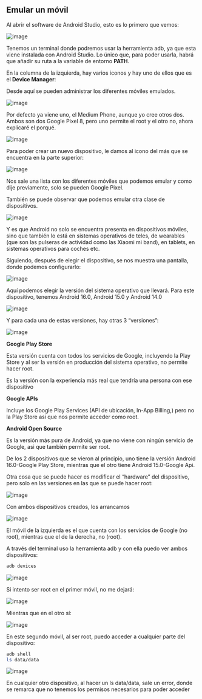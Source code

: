 ## Emular un móvil 

Al abrir el software de Android Studio, esto es lo primero que vemos:

![image](https://github.com/user-attachments/assets/d1349f42-9e90-4982-9850-511540b5d2e9)

Tenemos un terminal donde podremos usar la herramienta adb, ya que esta viene instalada con Android Studio. Lo único que, para poder usarla, habrá que añadir su ruta a la variable de entorno **PATH**. 

En la columna de la izquierda, hay varios iconos y hay uno de ellos que es el **Device Manager**:

Desde aquí se pueden administrar los diferentes móviles emulados.

![image](https://github.com/user-attachments/assets/3b529172-3912-49da-8438-af485ebb001d)

Por defecto ya viene uno, el Medium Phone, aunque yo cree otros dos. 
Ambos son dos Google Pixel 8, pero uno permite el root y el otro no, ahora explicaré el porqué.

![image](https://github.com/user-attachments/assets/c5fda908-96f1-41a3-85ea-dd93f01aac0e)

Para poder crear un nuevo dispositivo, le damos al icono del más que se encuentra en la parte superior: 

![image](https://github.com/user-attachments/assets/8d505d05-e5c3-4211-9c7c-cafd35c27197)

Nos sale una lista con los diferentes móviles que podemos emular y como dije previamente, solo se pueden Google Pixel. 

También se puede observar que podemos emular otra clase de dispositivos. 

![image](https://github.com/user-attachments/assets/78f16111-e84c-43f5-9b66-a1931f4877c5)

Y es que Android no solo se encuentra presenta en dispositivos móviles, sino que también lo está en sistemas operativos de teles, de wearables (que son las pulseras de actividad como las Xiaomi mi band), en tablets, en sistemas operativos para coches etc.

Siguiendo, después de elegir el dispositivo, se nos muestra una pantalla, donde podemos configurarlo:

![image](https://github.com/user-attachments/assets/3fa0697c-c47f-4431-ab71-bdc02dc0344e)

Aquí podemos elegir la versión del sistema operativo que llevará. 
Para este dispositivo, tenemos Android 16.0, Android 15.0 y Android 14.0 

![image](https://github.com/user-attachments/assets/6d835b82-2a0a-4e73-b5f9-9c27a28db258)

Y para cada una de estas versiones, hay otras 3 “versiones”:

![image](https://github.com/user-attachments/assets/2828c7a9-db4a-4de4-b88b-a13eaab81a3b)

**Google Play Store**

Esta versión cuenta con todos los servicios de Google, incluyendo la Play Store y al ser la versión en producción del sistema operativo, no permite hacer root. 

Es la versión con la experiencia más real que tendría una persona con ese dispositivo

**Google APIs**

Incluye los Google Play Services (API de ubicación, In-App Billing,) pero no la Play Store asi que nos permite acceder como root. 

**Android Open Source**

Es la versión más pura de Android, ya que no viene con ningún servicio de Google, asi que también permite ser root. 

De los 2 dispositivos que se vieron al principio, uno tiene la versión Android 16.0-Google Play Store, mientras que el otro tiene Android 15.0-Google Api. 

Otra cosa que se puede hacer es modificar el “hardware” del dispositivo, pero solo en las versiones en las que se puede hacer root:

![image](https://github.com/user-attachments/assets/75ac256b-bd00-4f73-8c65-579929c2580e)

Con ambos dispositivos creados, los arrancamos

![image](https://github.com/user-attachments/assets/80670102-bef7-4b1e-b550-a846c55fdba2)

El móvil de la izquierda es el que cuenta con los servicios de Google (no root), mientras que el de la derecha, no (root). 

A través del terminal uso la herramienta adb y con ella puedo ver ambos dispositivos:

```bash
adb devices
```

![image](https://github.com/user-attachments/assets/f04adf40-c132-411f-af3a-71bb819f9e42)

Si intento ser root en el primer móvil, no me dejará:

![image](https://github.com/user-attachments/assets/fb333966-ccb3-4ccc-ae35-c58a9d29f121)

Mientras que en el otro sí:

![image](https://github.com/user-attachments/assets/2d5be158-b1fa-4943-9407-8183dc968c30)

En este segundo móvil, al ser root, puedo acceder a cualquier parte del dispositivo:

```bash
adb shell 
ls data/data 
```

![image](https://github.com/user-attachments/assets/369516d3-c659-4a23-a3b4-a9b6a7c5ad7a)

En cualquier otro dispositivo, al hacer un ls data/data, sale un error, donde se remarca que 
no tenemos los permisos necesarios para poder acceder
















































































